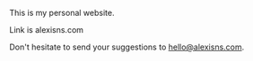 This is my personal website.

Link is alexisns.com

Don't hesitate to send your suggestions to hello@alexisns.com.
